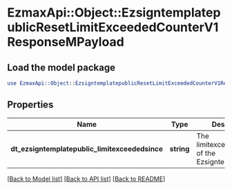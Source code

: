 # EzmaxApi::Object::EzsigntemplatepublicResetLimitExceededCounterV1ResponseMPayload

## Load the model package
```perl
use EzmaxApi::Object::EzsigntemplatepublicResetLimitExceededCounterV1ResponseMPayload;
```

## Properties
Name | Type | Description | Notes
------------ | ------------- | ------------- | -------------
**dt_ezsigntemplatepublic_limitexceededsince** | **string** | The limitexceededsince of the Ezsigntemplatepublic | 

[[Back to Model list]](../README.md#documentation-for-models) [[Back to API list]](../README.md#documentation-for-api-endpoints) [[Back to README]](../README.md)


